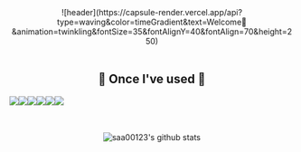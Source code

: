 <div align="center"> 
![header](https://capsule-render.vercel.app/api?type=waving&color=timeGradient&text=Welcome👋&animation=twinkling&fontSize=35&fontAlignY=40&fontAlign=70&height=250)

 <br/>
 <br/>
  
## 🔨 Once I've used 🔨
<div style="display:flex; flex-direction:row;">
<img src="https://img.shields.io/badge/JavaScript-F7DF1E?style=for-the-badge&logo=JavaScript&logoColor=white">
<img src="https://img.shields.io/badge/react-#61DAFB?style=for-the-badge&logo=react&logoColor=white">
<img src="https://img.shields.io/badge/typescript-#3178C6?style=for-the-badge&logo=typescript&logoColor=white">
<img src="https://img.shields.io/badge/redux-#764ABC?style=for-the-badge&logo=redux&logoColor=white">
<img src="https://img.shields.io/badge/styledcomponents-#DB7093?style=for-the-badge&logo=styledcomponents&logoColor=white">
<img src="https://img.shields.io/badge/tailwindcss-##06B6D4?style=for-the-badge&logo=tailwindcss&logoColor=white">
</div>

 <br/>
 <br/>

![saa00123's github stats](https://github-readme-stats.vercel.app/api?username=saa00123&show_icons=true)

</div>
